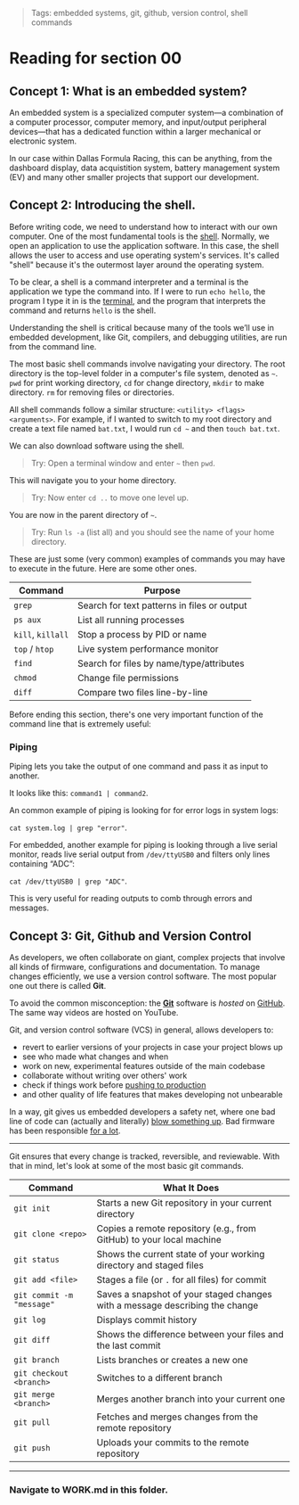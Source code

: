 > Tags: embedded systems, git, github, version control, shell commands

# Reading for section 00

## Concept 1: What is an embedded system?

An embedded system is a specialized computer system—a combination of a computer processor, computer memory, and input/output peripheral devices—that has a dedicated function within a larger mechanical or electronic system.

In our case within Dallas Formula Racing, this can be anything, from the dashboard display, data acquistition system, battery management system (EV) and many other smaller projects that support our development.

## Concept 2: Introducing the shell.

Before writing code, we need to understand how to interact with our own computer. One of the most fundamental tools is the [shell](<https://en.wikipedia.org/wiki/Shell_(computing)>). Normally, we open an application to use the application software. In this case, the shell allows the user to access and use operating system's services. It's called "shell" because it's the outermost layer around the operating system.

To be clear, a shell is a command interpreter and a terminal is the application we type the command into. If I were to run `echo hello`, the program I type it in is the [terminal](https://en.wikipedia.org/wiki/Terminal_emulator), and the program that interprets the command and returns `hello` is the shell.

Understanding the shell is critical because many of the tools we’ll use in embedded development, like Git, compilers, and debugging utilities, are run from the command line.

The most basic shell commands involve navigating your directory. The root directory is the top-level folder in a computer's file system, denoted as `~`. `pwd` for print working directory, `cd` for change directory, `mkdir` to make directory. `rm` for removing files or directories.

All shell commands follow a similar structure: `<utility> <flags> <arguments>`. For example, if I wanted to switch to my root directory and create a text file named `bat.txt`, I would run `cd ~` and then `touch bat.txt`.

We can also download software using the shell.

> Try: Open a terminal window and enter `~` then `pwd`.

This will navigate you to your home directory.

> Try: Now enter `cd ..` to move one level up.

You are now in the parent directory of `~`.

> Try: Run `ls -a` (list all) and you should see the name of your home directory.

These are just some (very common) examples of commands you may have to execute in the future. Here are some other ones.

| Command           | Purpose                                     |
| ----------------- | ------------------------------------------- |
| `grep`            | Search for text patterns in files or output |
| `ps aux`          | List all running processes                  |
| `kill`, `killall` | Stop a process by PID or name               |
| `top` / `htop`    | Live system performance monitor             |
| `find`            | Search for files by name/type/attributes    |
| `chmod`           | Change file permissions                     |
| `diff`            | Compare two files line-by-line              |

Before ending this section, there's one very important function of the command line that is extremely useful:

### Piping

Piping lets you take the output of one command and pass it as input to another.

It looks like this: `command1 | command2`.

An common example of piping is looking for for error logs in system logs:

`cat system.log | grep "error"`.

For embedded, another example for piping is looking through a live serial monitor, reads live serial output from `/dev/ttyUSB0` and filters only lines containing “ADC”:

`cat /dev/ttyUSB0 | grep "ADC"`.

This is very useful for reading outputs to comb through errors and messages.

## Concept 3: Git, Github and Version Control

As developers, we often collaborate on giant, complex projects that involve all kinds of firmware, configurations and documentation. To manage changes efficiently, we use a version control software. The most popular one out there is called **Git**.

To avoid the common misconception: the **[Git](https://git-scm.com/)** software is _hosted_ on [GitHub](https://github.com/). The same way videos are hosted on YouTube.

Git, and version control software (VCS) in general, allows developers to:

- revert to earlier versions of your projects in case your project blows up
- see who made what changes and when
- work on new, experimental features outside of the main codebase
- collaborate without writing over others' work
- check if things work before [pushing to production](https://en.wikipedia.org/wiki/2024_CrowdStrike-related_IT_outages)
- and other quality of life features that makes developing not unbearable

In a way, git gives us embedded developers a safety net, where one bad line of code can (actually and literally) [blow something up](https://en.wikipedia.org/wiki/Ariane_flight_V88). Bad firmware has been responsible [for a lot](https://en.wikipedia.org/wiki/Therac-25#Root_causes).

---

Git ensures that every change is tracked, reversible, and reviewable. With that in mind, let's look at some of the most basic git commands.

| Command                   | What It Does                                                                 |
| ------------------------- | ---------------------------------------------------------------------------- |
| `git init`                | Starts a new Git repository in your current directory                        |
| `git clone <repo>`        | Copies a remote repository (e.g., from GitHub) to your local machine         |
| `git status`              | Shows the current state of your working directory and staged files           |
| `git add <file>`          | Stages a file (or `.` for all files) for commit                              |
| `git commit -m "message"` | Saves a snapshot of your staged changes with a message describing the change |
| `git log`                 | Displays commit history                                                      |
| `git diff`                | Shows the difference between your files and the last commit                  |
| `git branch`              | Lists branches or creates a new one                                          |
| `git checkout <branch>`   | Switches to a different branch                                               |
| `git merge <branch>`      | Merges another branch into your current one                                  |
| `git pull`                | Fetches and merges changes from the remote repository                        |
| `git push`                | Uploads your commits to the remote repository                                |

---

### Navigate to WORK.md in this folder.
